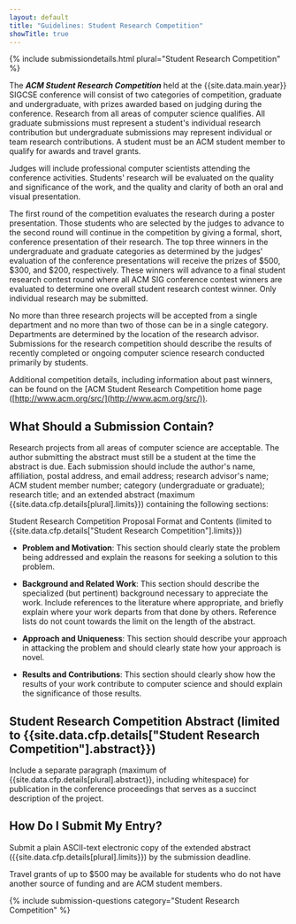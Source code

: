 ```yaml
---
layout: default
title: "Guidelines: Student Research Competition"
showTitle: true
---
```


{% include submissiondetails.html plural="Student Research Competition" %}

The ***ACM Student Research Competition*** held at the {{site.data.main.year}}
SIGCSE conference will consist of two categories of competition,
graduate and undergraduate, with prizes awarded based on judging during
the conference. Research from all areas of computer science qualifies.
All graduate submissions must represent a student's individual research
contribution but undergraduate submissions may represent individual or
team research contributions. A student must be an ACM student member to
qualify for awards and travel grants.

Judges will include professional computer scientists attending the
conference activities. Students' research will be evaluated on the
quality and significance of the work, and the quality and clarity of
both an oral and visual presentation.

The first round of the competition evaluates the research during a
poster presentation. Those students who are selected by the judges to
advance to the second round will continue in the competition by giving a
formal, short, conference presentation of their research. The top three
winners in the undergraduate and graduate categories as determined by
the judges' evaluation of the conference presentations will receive the
prizes of \$500, \$300, and \$200, respectively. These winners will
advance to a final student research contest round where all ACM SIG
conference contest winners are evaluated to determine one overall
student research contest winner. Only individual research may be
submitted.

No more than three research projects will be accepted from a single
department and no more than two of those can be in a single category.
Departments are determined by the location of the research advisor.
Submissions for the research competition should describe the results of
recently completed or ongoing computer science research conducted
primarily by students.

Additional competition details, including information about past
winners, can be found on the [ACM Student Research Competition home page
([http://www.acm.org/src/](http://www.acm.org/src/)).

## What Should a Submission Contain?

Research projects from all areas of computer science are acceptable. The
author submitting the abstract must still be a student at the time the
abstract is due. Each submission should include the author's name,
affiliation, postal address, and email address; research advisor's name;
ACM student member number; category (undergraduate or graduate);
research title; and an extended abstract (maximum
{{site.data.cfp.details[plural].limits}}) containing the following
sections:

Student Research Competition Proposal Format and Contents (limited to
{{site.data.cfp.details["Student Research Competition"].limits}})

-   **Problem and Motivation**: This section should clearly state the
    problem being addressed and explain the reasons for seeking a
    solution to this problem.

-   **Background and Related Work**: This section should describe the
    specialized (but pertinent) background necessary to appreciate the
    work. Include references to the literature where appropriate, and
    briefly explain where your work departs from that done by others.
    Reference lists do not count towards the limit on the length of the
    abstract.

-   **Approach and Uniqueness**: This section should describe your approach
    in attacking the problem and should clearly state how your approach
    is novel.

-   **Results and Contributions**: This section should clearly show how the
    results of your work contribute to computer science and should
    explain the significance of those results.

## Student Research Competition Abstract (limited to {{site.data.cfp.details["Student Research Competition"].abstract}})

Include a separate paragraph (maximum of
{{site.data.cfp.details[plural].abstract}}, including whitespace) for
publication in the conference proceedings that serves as a succinct
description of the project.

## How Do I Submit My Entry?

Submit a plain ASCII-text electronic copy of the extended abstract
({{site.data.cfp.details[plural].limits}}) by the submission deadline.

Travel grants of up to \$500 may be available for students who do not
have another source of funding and are ACM student members.

{% include submission-questions category="Student Research Competition" %}